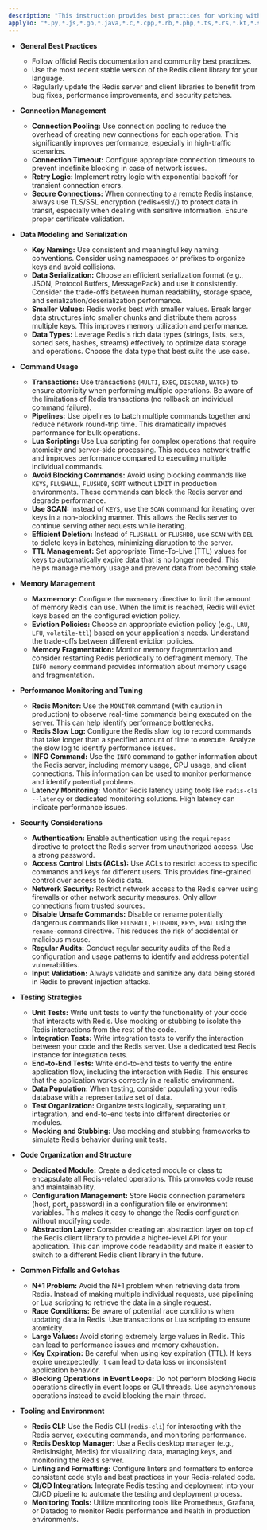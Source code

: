 ```yaml
---
description: "This instruction provides best practices for working with Redis, covering code organization, performance, security, testing, and common pitfalls to ensure efficient and reliable usage. It applies to any language file interacting with Redis."
applyTo: "*.py,*.js,*.go,*.java,*.c,*.cpp,*.rb,*.php,*.ts,*.rs,*.kt,*.scala"
---
```

- **General Best Practices**
  - Follow official Redis documentation and community best practices.
  - Use the most recent stable version of the Redis client library for your language.
  - Regularly update the Redis server and client libraries to benefit from bug fixes, performance improvements, and security patches.

- **Connection Management**
  - **Connection Pooling:** Use connection pooling to reduce the overhead of creating new connections for each operation.  This significantly improves performance, especially in high-traffic scenarios.
  - **Connection Timeout:** Configure appropriate connection timeouts to prevent indefinite blocking in case of network issues.
  - **Retry Logic:** Implement retry logic with exponential backoff for transient connection errors.
  - **Secure Connections:**  When connecting to a remote Redis instance, always use TLS/SSL encryption (redis+ssl://) to protect data in transit, especially when dealing with sensitive information. Ensure proper certificate validation.

- **Data Modeling and Serialization**
  - **Key Naming:** Use consistent and meaningful key naming conventions. Consider using namespaces or prefixes to organize keys and avoid collisions.
  - **Data Serialization:** Choose an efficient serialization format (e.g., JSON, Protocol Buffers, MessagePack) and use it consistently.  Consider the trade-offs between human readability, storage space, and serialization/deserialization performance.
  - **Smaller Values:**  Redis works best with smaller values. Break larger data structures into smaller chunks and distribute them across multiple keys.  This improves memory utilization and performance.
  - **Data Types:**  Leverage Redis's rich data types (strings, lists, sets, sorted sets, hashes, streams) effectively to optimize data storage and operations.  Choose the data type that best suits the use case.

- **Command Usage**
  - **Transactions:** Use transactions (`MULTI`, `EXEC`, `DISCARD`, `WATCH`) to ensure atomicity when performing multiple operations.  Be aware of the limitations of Redis transactions (no rollback on individual command failure).
  - **Pipelines:** Use pipelines to batch multiple commands together and reduce network round-trip time. This dramatically improves performance for bulk operations.
  - **Lua Scripting:** Use Lua scripting for complex operations that require atomicity and server-side processing.  This reduces network traffic and improves performance compared to executing multiple individual commands.
  - **Avoid Blocking Commands:**  Avoid using blocking commands like `KEYS`, `FLUSHALL`, `FLUSHDB`, `SORT` without `LIMIT` in production environments. These commands can block the Redis server and degrade performance.
  - **Use SCAN:** Instead of `KEYS`, use the `SCAN` command for iterating over keys in a non-blocking manner.  This allows the Redis server to continue serving other requests while iterating.
  - **Efficient Deletion:** Instead of `FLUSHALL` or `FLUSHDB`, use `SCAN` with `DEL` to delete keys in batches, minimizing disruption to the server.
  - **TTL Management:** Set appropriate Time-To-Live (TTL) values for keys to automatically expire data that is no longer needed. This helps manage memory usage and prevent data from becoming stale.

- **Memory Management**
  - **Maxmemory:** Configure the `maxmemory` directive to limit the amount of memory Redis can use.  When the limit is reached, Redis will evict keys based on the configured eviction policy.
  - **Eviction Policies:** Choose an appropriate eviction policy (e.g., `LRU`, `LFU`, `volatile-ttl`) based on your application's needs. Understand the trade-offs between different eviction policies.
  - **Memory Fragmentation:** Monitor memory fragmentation and consider restarting Redis periodically to defragment memory. The `INFO memory` command provides information about memory usage and fragmentation.

- **Performance Monitoring and Tuning**
  - **Redis Monitor:** Use the `MONITOR` command (with caution in production) to observe real-time commands being executed on the server.  This can help identify performance bottlenecks.
  - **Redis Slow Log:** Configure the Redis slow log to record commands that take longer than a specified amount of time to execute. Analyze the slow log to identify performance issues.
  - **INFO Command:** Use the `INFO` command to gather information about the Redis server, including memory usage, CPU usage, and client connections.  This information can be used to monitor performance and identify potential problems.
  - **Latency Monitoring:** Monitor Redis latency using tools like `redis-cli --latency` or dedicated monitoring solutions.  High latency can indicate performance issues.

- **Security Considerations**
  - **Authentication:**  Enable authentication using the `requirepass` directive to protect the Redis server from unauthorized access.  Use a strong password.
  - **Access Control Lists (ACLs):** Use ACLs to restrict access to specific commands and keys for different users.  This provides fine-grained control over access to Redis data.
  - **Network Security:**  Restrict network access to the Redis server using firewalls or other network security measures.  Only allow connections from trusted sources.
  - **Disable Unsafe Commands:**  Disable or rename potentially dangerous commands like `FLUSHALL`, `FLUSHDB`, `KEYS`, `EVAL` using the `rename-command` directive.  This reduces the risk of accidental or malicious misuse.
  - **Regular Audits:** Conduct regular security audits of the Redis configuration and usage patterns to identify and address potential vulnerabilities.
  - **Input Validation:** Always validate and sanitize any data being stored in Redis to prevent injection attacks.

- **Testing Strategies**
  - **Unit Tests:** Write unit tests to verify the functionality of your code that interacts with Redis.  Use mocking or stubbing to isolate the Redis interactions from the rest of the code.
  - **Integration Tests:** Write integration tests to verify the interaction between your code and the Redis server.  Use a dedicated test Redis instance for integration tests.
  - **End-to-End Tests:** Write end-to-end tests to verify the entire application flow, including the interaction with Redis.  This ensures that the application works correctly in a realistic environment.
  - **Data Population:** When testing, consider populating your redis database with a representative set of data. 
  - **Test Organization:** Organize tests logically, separating unit, integration, and end-to-end tests into different directories or modules.
  - **Mocking and Stubbing:** Use mocking and stubbing frameworks to simulate Redis behavior during unit tests.

- **Code Organization and Structure**
  - **Dedicated Module:** Create a dedicated module or class to encapsulate all Redis-related operations.  This promotes code reuse and maintainability.
  - **Configuration Management:** Store Redis connection parameters (host, port, password) in a configuration file or environment variables.  This makes it easy to change the Redis configuration without modifying code.
  - **Abstraction Layer:**  Consider creating an abstraction layer on top of the Redis client library to provide a higher-level API for your application.  This can improve code readability and make it easier to switch to a different Redis client library in the future.

- **Common Pitfalls and Gotchas**
  - **N+1 Problem:** Avoid the N+1 problem when retrieving data from Redis.  Instead of making multiple individual requests, use pipelining or Lua scripting to retrieve the data in a single request.
  - **Race Conditions:** Be aware of potential race conditions when updating data in Redis.  Use transactions or Lua scripting to ensure atomicity.
  - **Large Values:** Avoid storing extremely large values in Redis.  This can lead to performance issues and memory exhaustion.
  - **Key Expiration:**  Be careful when using key expiration (TTL).  If keys expire unexpectedly, it can lead to data loss or inconsistent application behavior.
  - **Blocking Operations in Event Loops:** Do not perform blocking Redis operations directly in event loops or GUI threads. Use asynchronous operations instead to avoid blocking the main thread.

- **Tooling and Environment**
  - **Redis CLI:** Use the Redis CLI (`redis-cli`) for interacting with the Redis server, executing commands, and monitoring performance.
  - **Redis Desktop Manager:** Use a Redis desktop manager (e.g., RedisInsight, Medis) for visualizing data, managing keys, and monitoring the Redis server.
  - **Linting and Formatting:** Configure linters and formatters to enforce consistent code style and best practices in your Redis-related code.
  - **CI/CD Integration:** Integrate Redis testing and deployment into your CI/CD pipeline to automate the testing and deployment process.
  - **Monitoring Tools:** Utilize monitoring tools like Prometheus, Grafana, or Datadog to monitor Redis performance and health in production environments.